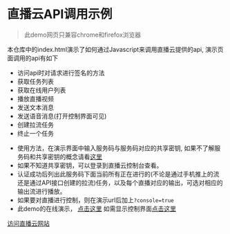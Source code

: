 # 直播云API调用示例

> 此demo网页只兼容chrome和firefox浏览器

本仓库中的index.html演示了如何通过Javascript来调用直播云提供的api, 演示页面调用的api有如下 

  - 访问api时对请求进行签名的方法
  - 获取任务列表
  - 获取在线用户列表
  - 播放直播视频
  - 发送文本消息
  - 发送语音消息(打开控制界面可见)
  - 创建拉流任务
  - 终止一个任务

+ 使用方法，在演示界面中输入服务码与服务码对应的共享密钥, 如果不了解服务码和共享密钥的概念请看[这里](http://www.zhiboyun.com/zh/document/newbie/concept)
+ 如果不知道共享密钥，可以登录到直播云控制台查看。
+ 认证成功后列出此服务码下面当前所有正在进行的(不论是通过手机推上的流还是通过API接口创建的拉流)任务，以及每个直播对应的输出，可选对相应的输出流进行播放。
+ 如果要对直播进行控制，则在演示url后加上`?console=true`
+ 此demo的在线演示， [点击这里](http://woantech.github.io/zby-api-js-demo/) 如需显示控制界面[点击这里](http://woantech.github.io/zby-api-js-demo/?console=true)

[访问直播云网站](http://www.zhiboyun.com)
